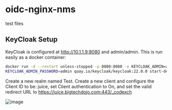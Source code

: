 # oidc-nginx-nms
test files



## KeyCloak Setup

KeyCloak is configured at http://10.1.1.9:8080 and admin/admin. This is run easily as a docker container:
```sh
docker run -d --restart unless-stopped -p 8080:8080 -e KEYCLOAK_ADMIN=admin -e
KEYCLOAK_ADMIN_PASSWORD=admin quay.io/keycloak/keycloak:22.0.0 start-dev
```
Create a new realm named Test. Create a new client and configure the Client ID to be: juice, set Client authentication to
On, and set the valid redirect URL to https://juice.bigtechdojo.com:443/_codexch

![image](https://github.com/michelangelodorado/oidc-nginx-nms/assets/102953584/2d4694c0-0e20-4b5f-b3fa-473acab76682)
